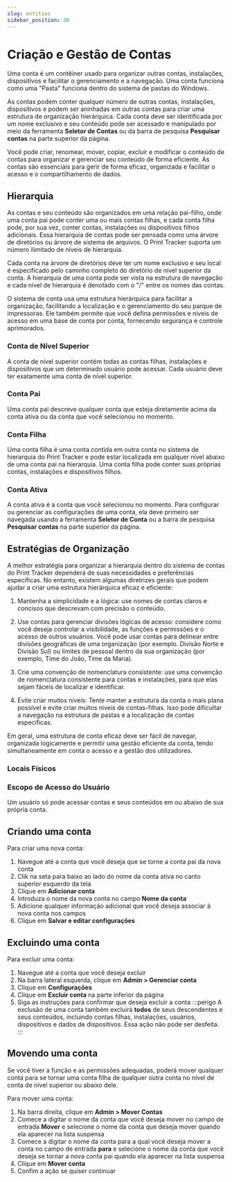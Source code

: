 ```yaml
---
slug: entities
sidebar_position: 30
---
```


# Criação e Gestão de Contas

Uma conta é um contêiner usado para organizar outras contas, instalações, dispositivos e facilitar o gerenciamento e a navegação. Uma conta funciona como uma "Pasta" funciona dentro do sistema de pastas do Windows.

As contas podem conter qualquer número de outras contas, instalações, dispositivos e podem ser aninhadas em outras contas para criar uma estrutura de organização hierárquica. Cada conta deve ser identificada por um nome exclusivo e seu conteúdo pode ser acessado e manipulado por meio da ferramenta **Seletor de Contas** ou da barra de pesquisa **Pesquisar contas** na parte superior da página.

Você pode criar, renomear, mover, copiar, excluir e modificar o conteúdo de contas para organizar e gerenciar seu conteúdo de forma eficiente. As contas são essenciais para gerir de forma eficaz, organizada e facilitar o acesso e o compartilhamento de dados.

## Hierarquia

As contas e seu conteúdo são organizados em uma relação pai-filho, onde uma conta pai pode conter uma ou mais contas filhas, e cada conta filha pode, por sua vez, conter contas, instalações ou dispositivos filhos adicionais. Essa hierarquia de contas pode ser pensada como uma árvore de diretórios ou árvore de sistema de arquivos. O Print Tracker suporta um número ilimitado de níveis de hierarquia.

Cada conta na árvore de diretórios deve ter um nome exclusivo e seu local é especificado pelo caminho completo do diretório de nível superior da conta. A hierarquia de uma conta pode ser vista na estrutura de navegação e cada nível de hierarquia é denotado com o "/" entre os nomes das contas.

O sistema de conta usa uma estrutura hierárquica para facilitar a organização, facilitando a localização e o gerenciamento do seu parque de impressoras. Ele também permite que você defina permissões e níveis de acesso em uma base de conta por conta, fornecendo segurança e controle aprimorados.

### Conta de Nível Superior

A conta de nível superior contém todas as contas filhas, instalações e dispositivos que um determinado usuário pode acessar. Cada usuário deve ter exatamente uma conta de nível superior.

### Conta Pai

Uma conta pai descreve qualquer conta que esteja diretamente acima da conta ativa ou da conta que você selecionou no momento.

### Conta Filha

Uma conta filha é uma conta contida em outra conta no sistema de hierarquia do Print Tracker e pode estar localizada em qualquer nível abaixo de uma conta pai na hierarquia. Uma conta filha pode conter suas próprias contas, instalações e dispositivos filhos.

### Conta Ativa

A conta ativa é a conta que você selecionou no momento. Para configurar ou gerenciar as configurações de uma conta, ela deve primeiro ser navegada usando a ferramenta **Seletor de Conta** ou a barra de pesquisa **Pesquisar contas** na parte superior da página.

## Estratégias de Organização

A melhor estratégia para organizar a hierarquia dentro do sistema de contas do Print Tracker dependerá de suas necessidades e preferências específicas. No entanto, existem algumas diretrizes gerais que podem ajudar a criar uma estrutura hierárquica eficaz e eficiente:

1. Mantenha a simplicidade e a lógica: use nomes de contas claros e concisos que descrevam com precisão o conteúdo.

2. Use contas para gerenciar divisões lógicas de acesso: considere como você deseja controlar a visibilidade, as funções e permissões e o acesso de outros usuários. Você pode usar contas para delinear entre divisões geográficas de uma organização (por exemplo. Divisão Norte e Divisão Sul) ou limites de pessoal dentro da sua organização (por exemplo, Time do João, Time da Maria).

3. Crie uma convenção de nomenclatura consistente: use uma convenção de nomenclatura consistente para contas e instalações, para que elas sejam fáceis de localizar e identificar.

4. Evite criar muitos níveis: Tente manter a estrutura da conta o mais plana possível e evite criar muitos níveis de contas-filhas. Isso pode dificultar a navegação na estrutura de pastas e a localização de contas específicas.

Em geral, uma estrutura de conta eficaz deve ser fácil de navegar, organizada logicamente e permitir uma gestão eficiente da conta, tendo simultaneamente em conta o acesso e a gestão dos utilizadores.

### Locais Físicos

### Escopo de Acesso do Usuário

Um usuário só pode acessar contas e seus conteúdos em ou abaixo de sua própria conta.

## Criando uma conta

<!-- TO DO: INSERT GIF -->

Para criar uma nova conta:

1. Navegue até a conta que você deseja que se torne a conta pai da nova conta
2. Clik na seta para baixo ao lado do nome da conta ativa no canto superior esquerdo da tela
3. Clique em **Adicionar conta**
4. Introduza o nome da nova conta no campo **Nome da conta**
5. Adicione qualquer informação adicional que você deseja associar à nova conta nos campos
6. Clique em **Salvar e editar configurações**

## Excluindo uma conta

<!-- TO DO: INSERT GIF -->

Para excluir uma conta:

1. Navegue até a conta que você deseja excluir
2. Na barra lateral esquerda, clique em **Admin > Gerenciar conta**
3. Clique em **Configurações**
4. Clique em **Excluir conta** na parte inferior da página
5. Siga as instruções para confirmar que deseja excluir a conta
   :::perigo
   A exclusão de uma conta também excluirá **todos** de seus descendentes e seus conteúdos, incluindo contas filhas, instalações, usuários, dispositivos e dados de dispositivos. Essa ação não pode ser desfeita.
   :::

## Movendo uma conta

Se você tiver a função e as permissões adequadas, poderá mover qualquer conta para se tornar uma conta filha de qualquer outra conta no nível de conta de nível superior ou abaixo dele.

Para mover uma conta:

1. Na barra direita, clique em **Admin > Mover Contas**
2. Comece a digitar o nome da conta que você deseja mover no campo de entrada **Mover** e selecione o nome da conta que deseja mover quando ela aparecer na lista suspensa
3. Comece a digitar o nome da conta para a qual você deseja mover a conta no campo de entrada **para** e selecione o nome da conta que você deseja se tornar a nova conta pai quando ela aparecer na lista suspensa
4. Clique em **Mover conta**
5. Confim a ação se quiser continuar
